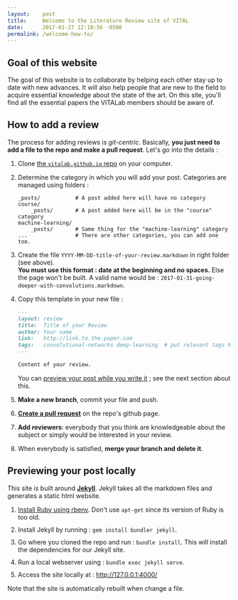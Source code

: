 ```yaml
---
layout:    post
title:     Welcome to the Literature Review site of VITAL
date:      2017-01-27 12:18:56 -0500
permalink: /welcome-how-to/
---
```


<style>
    li {
        margin-bottom: 0.7rem; /* This will make the lists easier to read. */
    }
</style>

## Goal of this website

The goal of this website is to collaborate by helping each other stay up to date with new advances. It will also help people that are new to the field to acquire essential knowledge about the state of the art. On this site, you'll find all the essential papers the VITALab members should be aware of.

## How to add a review

The process for adding reviews is _git-centric_. Basically, **you just need to add a file to the repo and make a pull request**. Let's go into the details :

1.  Clone [the `vitalab.github.io` repo](https://github.com/vitalab/vitalab.github.io) on your computer.
2.  Determine the category in which you will add your post. Categories are managed using folders :  
    
    ~~~
    _posts/           # A post added here will have no category
    course/
        _posts/       # A post added here will be in the "course" category
    machine-learning/
        _posts/       # Same thing for the "machine-learning" category
    ...               # There are other categories, you can add one too.
    ~~~
3.  Create the file `YYYY-MM-DD-title-of-your-review.markdown` in right folder (see above).  
**You must use this format : date at the beginning and no spaces.** Else the page won't be built. A valid name would be : `2017-01-31-going-deeper-with-convolutions.markdown`.
4.  Copy this template in your new file :  
    
    ``` markdown
    ---
    layout: review
    title:  Title of your Review
    author: Your name
    link:   http://link.to.the.paper.com
    tags:   convolutional-networks deep-learning  # put relevant tags here
    ---
    
    Content of your review.
    ```
    You can [preview your post while you write it](#previewing-your-post-locally) ; see the next section about this.
5.  **Make a new branch**, commit your file and push.
6.  [**Create a pull request**](https://github.com/vitalab/vitalab.github.io/compare) on the repo's github page.
7.  **Add reviewers**: everybody that you think are knowledgeable about the subject or simply would be interested in your review.
8.  When everybody is satisfied, **merge your branch and delete it**.

## Previewing your post locally

This site is built around [**Jekyll**](https://jekyllrb.com/). Jekyll takes all the markdown files and generates a static html website.

1.  [Install Ruby using rbenv](/how-to-install-ruby). Don't use `apt-get` since its version of Ruby is too old.
2.  Install Jekyll by running : `gem install bundler jekyll`.
3.  Go where you cloned the repo and run : `bundle install`. This will install the dependencies for our Jekyll site.
4.  Run a local webserver using : `bundle exec jekyll serve`.
5.  Access the site locally at : <http://127.0.0.1:4000/>

Note that the site is automatically rebuilt when change a file.